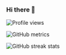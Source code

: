 ### Hi there 👋

![Profile views](https://gpvc.arturio.dev/zefryuuko)  

![GitHub metrics](https://metrics.lecoq.io/zefryuuko)  

![GitHub streak stats](https://github-readme-streak-stats.herokuapp.com/?user=zefryuuko)

<!--
**zefryuuko/zefryuuko** is a ✨ _special_ ✨ repository because its `README.md` (this file) appears on your GitHub profile.

Here are some ideas to get you started:

- 🔭 I’m currently working on ...
- 🌱 I’m currently learning ...
- 👯 I’m looking to collaborate on ...
- 🤔 I’m looking for help with ...
- 💬 Ask me about ...
- 📫 How to reach me: ...
- 😄 Pronouns: ...
- ⚡ Fun fact: ...
-->
